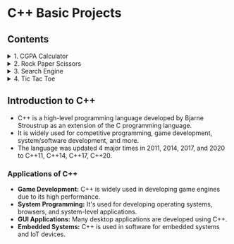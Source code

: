 # C++ Basic Projects

## Contents

<details>
  <summary>1. CGPA Calculator</summary>
  <ul>
    <li><a href="CGPA-Calculator/main.cpp">main.cpp</a></li>
    <li><a href="CGPA-Calculator/README.md">README.md</a></li>
  </ul>
</details>

<details>
  <summary>2. Rock Paper Scissors</summary>
  <ul>
    <li><a href="Rock-Paper-Scissors/main.cpp">main.cpp</a></li>
    <li><a href="Rock-Paper-Scissors/README.md">README.md</a></li>
  </ul>
</details>

<details>
  <summary>3. Search Engine</summary>
  <ul>
    <li><a href="Search-Engine/main.cpp">main.cpp</a></li>
    <li><a href="Search-Engine/README.md">README.md</a></li>
  </ul>
</details>

<details>
  <summary>4. Tic Tac Toe</summary>
  <ul>
    <li><a href="Tic-Tac-Toe/main.cpp">main.cpp</a></li>
    <li><a href="Tic-Tac-Toe/README.md">README.md</a></li>
  </ul>
</details>

## Introduction to C++

<ul>
  <li>C++ is a high-level programming language developed by Bjarne Stroustrup as an extension of the C programming language. </li>
  <li>It is widely used for competitive programming, game development, system/software development, and more.</li>
  <li>The language was updated 4 major times in 2011, 2014, 2017, and 2020 to C++11, C++14, C++17, C++20.</li>
</ul>


### Applications of C++
- **Game Development:** C++ is widely used in developing game engines due to its high performance.
- **System Programming:** It's used for developing operating systems, browsers, and system-level applications.
- **GUI Applications:** Many desktop applications are developed using C++.
- **Embedded Systems:** C++ is used in software for embedded systems and IoT devices.
